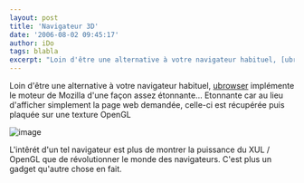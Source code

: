 ```yaml
---
layout: post
title: 'Navigateur 3D'
date: '2006-08-02 09:45:17'
author: iDo
tags: blabla
excerpt: "Loin d'être une alternative à votre navigateur habituel, [ubrowser](http://ubrowser.com/index.php) implémente le moteur de Mozilla d'une façon assez étonnante...     \nEtonnante car au lieu d'afficher simplement la page web demandée, celle-ci est récupérée puis plaquée sur une texture OpenGL  \n  \n )   \n  \nL'intêrét d'un tel      …"
---
```


Loin d'être une alternative à votre navigateur habituel, [ubrowser](http://ubrowser.com/index.php) implémente le moteur de Mozilla d'une façon assez étonnante...
Etonnante car au lieu d'afficher simplement la page web demandée, celle-ci est récupérée puis plaquée sur une texture OpenGL

 ![image](https://img57.imageshack.us/img57/3126/screenshot06qf4.jpg)

L'intêrét d'un tel navigateur est plus de montrer la puissance du XUL / OpenGL que de révolutionner le monde des navigateurs. C'est plus un gadget qu'autre chose en fait.
